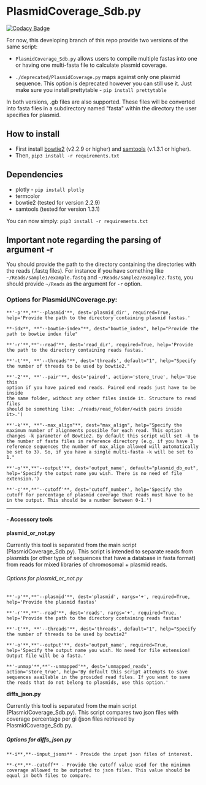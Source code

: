 # PlasmidCoverage_Sdb.py

[![Codacy Badge](https://api.codacy.com/project/badge/Grade/4ecf8dfe775746f4bc5f3d154a7207df)](https://www.codacy.com/app/tiagofilipe12/PlasmidCoverage?utm_source=github.com&amp;utm_medium=referral&amp;utm_content=tiagofilipe12/PlasmidCoverage&amp;utm_campaign=Badge_Grade)

For now, this developing branch of this repo provide two versions of the same script:


* `PlasmidCoverage_Sdb.py` allows users to compile multiple fastas into one or having one multi-fasta file to calculate plasmid coverage. 

* `./deprecated/PlasmidCoverage.py` maps against only one plasmid 
sequence. This 
option is deprecated however you can still use it. Just make sure you install prettytable - `pip install prettytable`


In both versions, .gb files are also supported. These files will be converted into fasta files in a subdirectory named "fasta" within the directory the user specifies for plasmid.

## How to install

* First install [bowtie2](https://sourceforge.net/projects/bowtie-bio/files/bowtie2/) (v2.2.9 or higher) and 
[samtools](https://sourceforge.net/projects/samtools/files/samtools/) (v.1.3.1 or 
higher).
* Then, `pip3 install -r requirements.txt`

## Dependencies
* plotly - ```pip install plotly```
* termcolor
* bowtie2 (tested for version 2.2.9)
* samtools (tested for version 1.3.1)

You can now simply: ```pip3 install -r requirements.txt```

## Important note regarding the parsing of argument -r

You should provide the path to the directory containing the directories with the reads (.fastq files). For instance if you have something like `~/Reads/sample1/example.fastq` and `~/Reads/sample2/example2.fastq`, you should provide `~/Reads` as the argument for `-r` option.

### Options for PlasmidUNCoverage.py:

```
**'-p'**,**'--plasmid'**, dest='plasmid_dir', required=True, help='Provide the path to the directory containing plasmid fastas.'

**-idx**, **"--bowtie-index"**, dest="bowtie_index", help="Provide the path to bowtie index file"

**'-r'**,**'--read'**, dest='read_dir', required=True, help='Provide the path to the directory containing reads fastas.'

**'-t'**, **'--threads'**, dest='threads', default="1", help="Specify the number of threads to be used by bowtie2."

**'-2'**, **'--pair'**, dest='paired', action='store_true', help='Use this 
option if you have paired end reads. Paired end reads just have to be inside 
the same folder, without any other files inside it. Structure to read files 
should be something like: ./reads/read_folder/<with pairs inside it>.')

**'-k'**, **"--max_align"**, dest="max_align", help="Specify the maximum number of alignments possible for each read. This option changes -k parameter of Bowtie2. By default this script will set -k to the number of fasta files in reference directory (e.g. if you have 3 reference sequences the number of max_align allowed will automatically be set to 3). So, if you have a single multi-fasta -k will be set to 1."

**'-o'**,**'--output'**, dest='output_name', default="plasmid_db_out", help='Specify the output name you wish. There is no need of file extension.')

**'-c'**,**'--cutoff'**, dest='cutoff_number', help='Specify the cutoff for percentage of plasmid coverage that reads must have to be in the output. This should be a number between 0-1.')
```

---

#### - Accessory tools

**plasmid_or_not.py**

Currently this tool is separated from the main script (PlasmidCoverage_Sdb.py). This script is intended to separate reads from plasmids (or other type of sequences that have a database in fasta format) from reads for mixed libraries of chromosomal + plasmid reads.

###### Options for plasmid_or_not.py
```
**'-p'**,**'--plasmid'**, dest='plasmid', nargs='+', required=True, help='Provide the plasmid fastas'

**'-r'**,**'--read'**, dest='reads', nargs='+', required=True, help='Provide the path to the directory containing reads fastas'

**'-t'**, **'--threads'**, dest='threads', default="1", help="Specify the number of threads to be used by bowtie2"

**'-o'**,**'--output'**, dest='output_name', required=True, help='Specify the output name you wish. No need for file extension! Output file will be a fasta.'

**'-unmap'**,**'--unmapped'**, dest='unmapped_reads', action='store_true', help='By default this script attempts to save sequences available in the provided read files. If you want to save the reads that do not belong to plasmids, use this option.'
```

**diffs_json.py**

Currently this tool is separated from the main script (PlasmidCoverage_Sdb.py). This script compares two json files with coverage percentage per gi (json files retrieved by PlasmidCoverage_Sdb.py.

##### Options for diffs_json.py
```
**-i**,**--input_jsons** - Provide the input json files of interest.

**-c**,**--cutoff** - Provide the cutoff value used for the minimum coverage allowed to be outputed to json files. This value should be equal in both files to compare.
```

